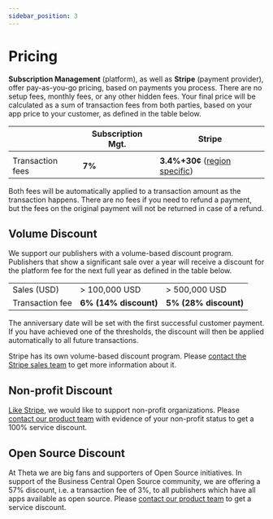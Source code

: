 ```yaml
---
sidebar_position: 3
---
```

# Pricing
**Subscription Management** (platform), as well as **Stripe** (payment provider), offer pay-as-you-go pricing, based on payments you process. There are no setup fees, monthly fees, or any other hidden fees. Your final price will be calculated as a sum of transaction fees from both parties, based on your app price to your customer, as defined in the table below. 

| | Subscription Mgt. | Stripe |
|-|-|-|
| | <img src="https://s28.postimg.cc/ju5bnc3x9/plane.png" alt="" class="pricing-img" /> | <img src="https://s21.postimg.cc/tpm0cge4n/space-ship.png" alt="" class="pricing-img" /> |
Transaction fees | **7%** | **3.4%+30¢** ([region specific](https://stripe.com/pricing))
Both fees will be automatically applied to a transaction amount as the transaction happens. There are no fees if you need to refund a payment, but the fees on the original payment will not be returned in case of a refund.
## Volume Discount
We support our publishers with a volume-based discount program. Publishers that show a significant sale over a year will receive a discount for the platform fee for the next full year as defined in the table below.

<table>
  <tr>
    <td>Sales (USD)</td>
    <td>> 100,000 USD</td>
    <td>> 500,000 USD</td>
  </tr>
  <tr>
    <td>Transaction fee</td>
    <td><b>6% (14% discount)</b></td>
    <td><b>5% (28% discount)</b></td>
  </tr>
</table>
The anniversary date will be set with the first successful customer payment. If you have achieved one of the thresholds, the discount will then be applied automatically to all future transactions.

Stripe has its own volume-based discount program. Please [contact the Stripe sales team](https://stripe.com/en-nz/contact/sales) to get more information about it.

<div class="hidden">

## Non-profit Discount
[Like Stripe](https://support.stripe.com/questions/fee-discount-for-nonprofit-organizations), we would like to support non-profit organizations. Please [contact our product team](mailto:d365support@theta.co.nz?subject=SM%20for%20nonprofit%20discount%20request) with evidence of your non-profit status to get a 100% service discount.
</div>

## Open Source Discount
At Theta we are big fans and supporters of Open Source initiatives. In support of the Business Central Open Source community, we are offering a 57% discount, i.e. a transaction fee of 3%, to all publishers which have all apps available as open source. Please [contact our product team](mailto:app.billing@theta.co.nz?subject=SM%20for%20open%20source%20discount%20request) to get a service discount.
